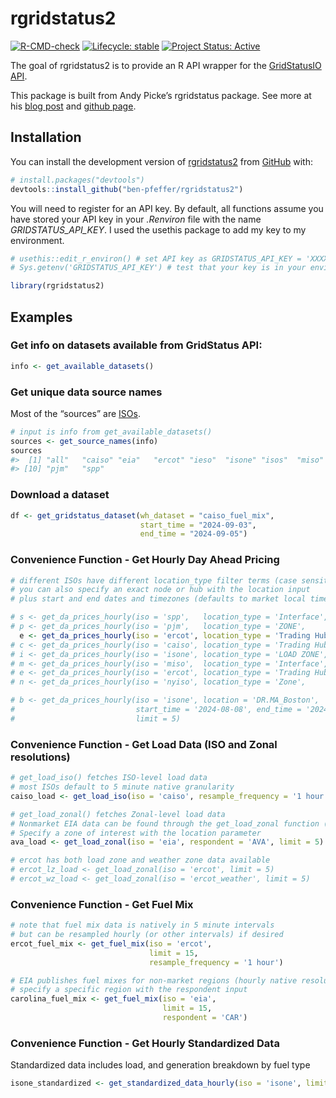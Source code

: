 
<!-- README.md is generated from README.Rmd. Please edit that file -->

# rgridstatus2

<!-- badges: start -->

[![R-CMD-check](https://github.com/ben-pfeffer/rgridstatus2/actions/workflows/R-CMD-check.yaml/badge.svg)](https://github.com/ben-pfeffer/rgridstatus2/actions/workflows/R-CMD-check.yaml)
[![Lifecycle:
stable](https://img.shields.io/badge/lifecycle-stable-green.svg)](https://lifecycle.r-lib.org/articles/stages.html#stable)
[![Project Status:
Active](https://www.repostatus.org/badges/latest/active.svg)](https://www.repostatus.org/#active)

<!-- badges: end -->

The goal of rgridstatus2 is to provide an R API wrapper for the
[GridStatusIO](https://www.gridstatus.io/home)
[API](https://www.gridstatus.io/api).

This package is built from Andy Picke’s rgridstatus package. See more at
his [blog
post](https://andypicke.quarto.pub/portfolio/posts/rGridStatus/rGridStatus.html)
and [github page](https://github.com/andypicke/rgridstatus).

## Installation

You can install the development version of
[rgridstatus2](https://github.com/ben-pfeffer/rgridstatus2) from
[GitHub](https://github.com/) with:

``` r
# install.packages("devtools")
devtools::install_github("ben-pfeffer/rgridstatus2")
```

You will need to register for an API key. By default, all functions
assume you have stored your API key in your *.Renviron* file with the
name *GRIDSTATUS_API_KEY*. I used the usethis package to add my key to
my environment.

``` r
# usethis::edit_r_environ() # set API key as GRIDSTATUS_API_KEY = 'XXXXXXXXXXX'
# Sys.getenv('GRIDSTATUS_API_KEY') # test that your key is in your environment

library(rgridstatus2)
```

## Examples

### Get info on datasets available from GridStatus API:

``` r
info <- get_available_datasets()
```

### Get unique data source names

Most of the “sources” are
[ISOs](https://en.wikipedia.org/wiki/Regional_transmission_organization_(North_America)).

``` r
# input is info from get_available_datasets()
sources <- get_source_names(info)
sources
#>  [1] "all"   "caiso" "eia"   "ercot" "ieso"  "isone" "isos"  "miso"  "nyiso"
#> [10] "pjm"   "spp"
```

### Download a dataset

``` r
df <- get_gridstatus_dataset(wh_dataset = "caiso_fuel_mix", 
                             start_time = "2024-09-03", 
                             end_time = "2024-09-05")
```

### Convenience Function - Get Hourly Day Ahead Pricing

``` r
# different ISOs have different location_type filter terms (case sensitive!)
# you can also specify an exact node or hub with the location input
# plus start and end dates and timezones (defaults to market local timezone)

# s <- get_da_prices_hourly(iso = 'spp',   location_type = 'Interface',   limit = 5)
# p <- get_da_prices_hourly(iso = 'pjm',   location_type = 'ZONE',        limit = 5)
  e <- get_da_prices_hourly(iso = 'ercot', location_type = 'Trading Hub', limit = 5)
# c <- get_da_prices_hourly(iso = 'caiso', location_type = 'Trading Hub', limit = 5)
# i <- get_da_prices_hourly(iso = 'isone', location_type = 'LOAD ZONE',   limit = 5)
# m <- get_da_prices_hourly(iso = 'miso',  location_type = 'Interface',   limit = 5)
# e <- get_da_prices_hourly(iso = 'ercot', location_type = 'Trading Hub', limit = 5)
# n <- get_da_prices_hourly(iso = 'nyiso', location_type = 'Zone',        limit = 5)

# b <- get_da_prices_hourly(iso = 'isone', location = 'DR.MA_Boston', 
#                           start_time = '2024-08-08', end_time = '2024-08-09',
#                           limit = 5)
```

### Convenience Function - Get Load Data (ISO and Zonal resolutions)

``` r
# get_load_iso() fetches ISO-level load data
# most ISOs default to 5 minute native granularity
caiso_load <- get_load_iso(iso = 'caiso', resample_frequency = '1 hour', limit = 5)

# get_load_zonal() fetches Zonal-level load data
# Nonmarket EIA data can be found through the get_load_zonal function (native hourly)
# Specify a zone of interest with the location parameter
ava_load <- get_load_zonal(iso = 'eia', respondent = 'AVA', limit = 5)

# ercot has both load zone and weather zone data available
# ercot_lz_load <- get_load_zonal(iso = 'ercot', limit = 5)
# ercot_wz_load <- get_load_zonal(iso = 'ercot_weather', limit = 5)
```

### Convenience Function - Get Fuel Mix

``` r
# note that fuel mix data is natively in 5 minute intervals
# but can be resampled hourly (or other intervals) if desired
ercot_fuel_mix <- get_fuel_mix(iso = 'ercot',
                               limit = 15,
                               resample_frequency = '1 hour')

# EIA publishes fuel mixes for non-market regions (hourly native resolution)
# specify a specific region with the respondent input
carolina_fuel_mix <- get_fuel_mix(iso = 'eia',
                                  limit = 15,
                                  respondent = 'CAR')
```

### Convenience Function - Get Hourly Standardized Data

Standardized data includes load, and generation breakdown by fuel type

``` r
isone_standardized <- get_standardized_data_hourly(iso = 'isone', limit = 5)
```
